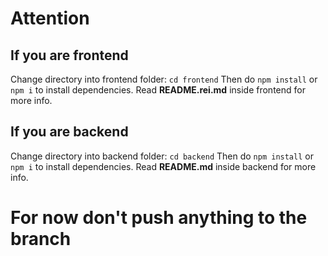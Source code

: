 # Attention

## If you are frontend

Change directory into frontend folder:
``` cd frontend ```
Then do ``` npm install ``` or ``` npm i ``` to install dependencies.
Read **README.rei.md** inside frontend for more info.

## If you are backend

Change directory into backend folder:
``` cd backend ```
Then do ``` npm install ``` or ``` npm i ``` to install dependencies.
Read **README.md** inside backend for more info.

# For now don't push anything to the branch
